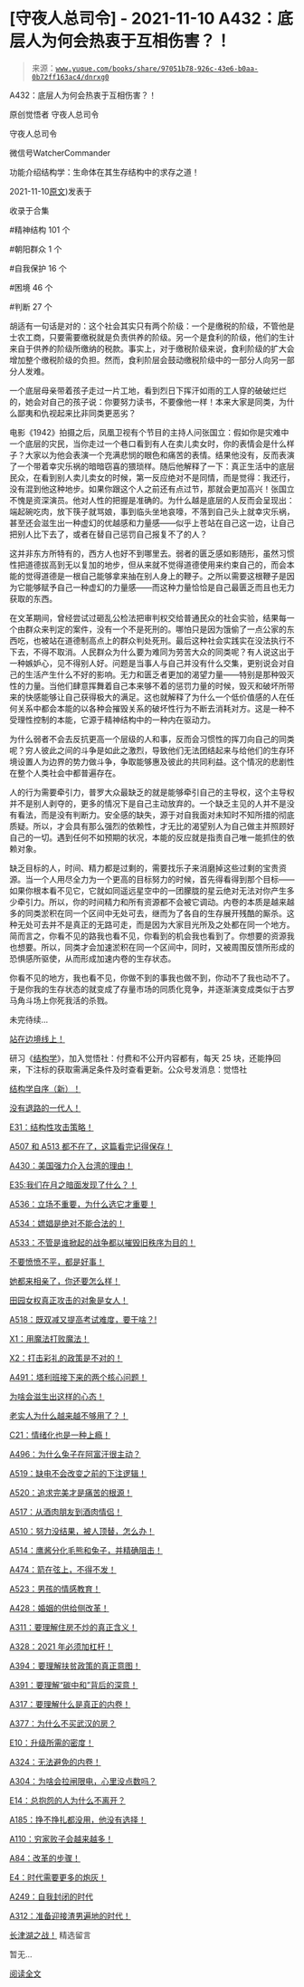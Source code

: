 # [守夜人总司令] - 2021-11-10 A432：底层人为何会热衷于互相伤害？！

> 来源：[`www.yuque.com/books/share/97051b78-926c-43e6-b0aa-0b72ff163ac4/dnrxg0`](https://www.yuque.com/books/share/97051b78-926c-43e6-b0aa-0b72ff163ac4/dnrxg0)



A432：底层人为何会热衷于互相伤害？！ 

原创觉悟者 守夜人总司令 

守夜人总司令 

微信号WatcherCommander 

功能介绍结构学：生命体在其生存结构中的求存之道！ 

2021-11-10[原文](https://mp.weixin.qq.com/s?__biz=MzAxNDk1NjI2Mw==&mid=2247487443&idx=1&sn=21334752ac2ce642ca1e4e421acfe765&chksm=9b8a2c5bacfda54d1459036c57a31b05271d1b825eadd811cce0bbeca1ea3a7deae31e067133#rd))发表于 

收录于合集 

#精神结构 101 个 

#朝阳群众 1 个 

#自我保护 16 个 

#困境 46 个 

#判断 27 个 

胡适有一句话是对的：这个社会其实只有两个阶级：一个是缴税的阶级，不管他是士农工商，只要需要缴税就是负责供养的阶级。另一个是食利的阶级，他们的生计来自于供养的阶级所缴纳的税款。事实上，对于缴税阶级来说，食利阶级的扩大会增加整个缴税阶级的负担。然而，食利阶层会鼓动缴税阶级中的一部分人向另一部分人发难。 

一个底层母亲带着孩子走过一片工地，看到烈日下挥汗如雨的工人穿的破破烂烂的，她会对自己的孩子说：你要努力读书，不要像他一样！本来大家是同类，为什么鄙夷和仇视起来比非同类更恶劣？ 

电影《1942》拍摄之后，凤凰卫视有个节目的主持人问张国立：假如你是灾难中一个底层的灾民，当你走过一个巷口看到有人在卖儿卖女时，你的表情会是什么样子？大家以为他会表演一个充满悲悯的眼色和痛苦的表情。结果他没有，反而表演了一个带着幸灾乐祸的暗暗窃喜的猥琐样。随后他解释了一下：真正生活中的底层民众，在看到别人卖儿卖女的时候，第一反应绝对不是同情，而是觉得：我还行，没有混到他这种地步。如果你跟这个人之前还有点过节，那就会更加高兴！张国立不愧是资深演员。他对人性的把握是准确的。为什么越是底层的人反而会呈现出：端起碗吃肉，放下筷子就骂娘，事到临头坐地哀嚎，不落到自己头上就幸灾乐祸，甚至还会滋生出一种虚幻的优越感和力量感——似乎上苍站在自己这一边，让自己把别人比下去了，或者在替自己惩罚自己报复不了的人？ 

这并非东方所特有的，西方人也好不到哪里去。弱者的匮乏感如影随形，虽然习惯性把道德拔高到无以复加的地步，但从来就不觉得道德使用来约束自己的，而会本能的觉得道德是一根自己能够拿来抽在别人身上的鞭子。之所以需要这根鞭子是因为它能够赋予自己一种虚幻的力量感——而这种力量恰恰是自己最匮乏而且也无力获取的东西。 

在文革期间，曾经尝试过砸乱公检法把审判权交给普通民众的社会实验，结果每一个由群众来判定的案件，没有一个不是死刑的。哪怕只是因为饿偷了一点公家的东西吃，也被站在道德制高点上的群众判处死刑。最后这种社会实践实在没法执行不下去，不得不取消。人民群众为什么要为难同为劳苦大众的同类呢？有人说这出于一种嫉妒心，见不得别人好。问题是当事人与自己并没有什么交集，更别说会对自己的生活产生什么不好的影响。无力和匮乏者更加的渴望力量——特别是那种毁灭性的力量。当他们肆意挥舞着自己本来够不着的惩罚力量的时候，毁灭和破坏所带来的快感能够让自己获得极大的满足。这也就解释了为什么一个低价值感的人在任何关系中都会本能的以各种会摧毁关系的破坏性行为不断去消耗对方。这是一种不受理性控制的本能，它源于精神结构中的一种内在驱动力。 

为什么弱者不会去反抗更高一个层级的人和事，反而会习惯性的挥刀向自己的同类呢？穷人彼此之间的斗争是如此之激烈，导致他们无法团结起来与给他们的生存环境设置人为边界的势力做斗争，争取能够惠及彼此的共同利益。这个情况的悲剧性在整个人类社会中都普遍存在。 

人的行为需要牵引力，普罗大众最缺乏的就是能够牵引自己的主导权，这个主导权并不是别人剥夺的，更多的情况下是自己主动放弃的。一个缺乏主见的人并不是没有看法，而是没有判断力。安全感的缺失，源于对自我面对未知时不知所措的彻底质疑。所以，才会具有那么强烈的依赖性，才无比的渴望别人为自己做主并照顾好自己的一切。遇到任何不如预期的状况，本能的反应就是指责自己唯一能抓住的依赖对象。 

缺乏目标的人，时间、精力都是过剩的，需要找乐子来消磨掉这些过剩的宝贵资源。当一个人用尽全力为一个更高的目标努力的时候，首先得看得到那个目标——如果你根本看不见它，它就如同遥远星空中的一团朦胧的星云绝对无法对你产生多少牵引力。所以，你的时间精力和所有资源都不会被它调动。内卷的本质是越来越多的同类淤积在同一个区间中无处可去，继而为了各自的生存展开残酷的厮杀。这种无处可去并不是真正的无路可走，而是因为大家目光所及之处都在同一个地方。简而言之，你看不见的路我也看不见，你看到的机会我也看到了。你想要的资源我也想要。所以，同类才会加速淤积在同一个区间中，同时，又被周围反馈所形成的恐惧感所驱使，从而形成加速内卷的生存状态。 

你看不见的地方，我也看不见，你做不到的事我也做不到，你动不了我也动不了。于是你我的生存状态的就变成了存量市场的同质化竞争，并逐渐演变成类似于古罗马角斗场上你死我活的杀戮。 

未完待续… 

[站在边境线上！](http://mp.weixin.qq.com/s?__biz=MzAxNDk1NjI2Mw==&mid=2247487351&idx=1&sn=b7df365f3edae84c70a217a3980eec93&chksm=9b8a2cffacfda5e96aaf41a024770d4efd047d412bfc119832a2b9c6da611f3d4dc2aebca7f1&scene=21#wechat_redirect) 

研习《[结构学](https://mp.weixin.qq.com/mp/appmsgalbum?action=getalbum&album_id=1318317199878225920&__biz=MzAxNDk1NjI2Mw==#wechat_redirect)》，加入觉悟社：付费和不公开内容都有，每天 25 块，还能挣回来，下注标的获取需满足条件及时查看更新。公众号发消息：觉悟社  

<ne-card data-card-name="image" data-card-type="inline" id="BZXN2" data-event-boundary="card" style="color: rgb(51, 51, 51);">

[结构学自序（新）！](http://mp.weixin.qq.com/s?__biz=MzIzMDYwOTM0Mg==&mid=2247485283&idx=1&sn=aa2b8554b8e5040f8f959636feaa06a3&chksm=e8b19fb2dfc616a430aa381b8da0815311244e694a69809cd92d0602ac34cfe5f1f419b3745e&scene=21#wechat_redirect) 

[没有退路的一代人！](http://mp.weixin.qq.com/s?__biz=MzAxNDk1NjI2Mw==&mid=2247486533&idx=1&sn=a0d5cce0656aad467148e0642eb85a00&chksm=9b8a2fcdacfda6db79857186e953a089baf1fb678b2b071cf101c5a26e7fb9768474c94243ca&scene=21#wechat_redirect) 

[E31：结构性攻击策略！](http://mp.weixin.qq.com/s?__biz=MzAxNDk1NjI2Mw==&mid=2247487410&idx=1&sn=6e59797f650adcb4a1813a29786dd9e7&chksm=9b8a2c3aacfda52ceca29caeaf4074cd66b697ce845b6edb2490fd4543657f26019540766257&scene=21#wechat_redirect) 

[A507 和 A513 都不在了，这篇看完记得保存！](http://mp.weixin.qq.com/s?__biz=MzIzMDYwOTM0Mg==&mid=2247486598&idx=1&sn=643ad77a60e4fb7e40dcea6e4585c39a&chksm=e8b19457dfc61d4126c656d773feb6d26d516889077a4f3b8755cf1ee4b0fe2a592b8409dfd8&scene=21#wechat_redirect) 

[A430：美国强力介入台湾的理由！](http://mp.weixin.qq.com/s?__biz=MzIzMDYwOTM0Mg==&mid=2247486587&idx=1&sn=e14d4403bb13c441596f09add1b5f27c&chksm=e8b194aadfc61dbcab0c1d70249910161f8c77b0163ac8278dfe5c2f817d2bb2a3ac3e7ddf89&scene=21#wechat_redirect) 

[E35:我们在月之暗面发现了什么？！](http://mp.weixin.qq.com/s?__biz=MzIzMDYwOTM0Mg==&mid=2247486632&idx=1&sn=170aeff87eb36dce354c8b2437f4b27f&chksm=e8b19479dfc61d6f08e6492954a528f20387fe2fa925747cf2b504d2bc69084f24495e972e41&scene=21#wechat_redirect) 

[A536：立场不重要，为什么选它才重要！](http://mp.weixin.qq.com/s?__biz=MzAxNDk1NjI2Mw==&mid=2247487437&idx=1&sn=d2a4738b5870b60304f206bbd02acb5e&chksm=9b8a2c45acfda553c0e12a8ec5ee810da20a0d57f38d03f6c3c894e3563c603539de98d9f2fe&scene=21#wechat_redirect) 

[A534：嫖娼是绝对不能合法的！](http://mp.weixin.qq.com/s?__biz=MzAxNDk1NjI2Mw==&mid=2247487431&idx=1&sn=78d93492fa71d19501c95eb11e0ea99f&chksm=9b8a2c4facfda559eeb7bffa822a9715b1945a9e9c4f8beaf9d00b8acb0e2cc0b05a63feafaf&scene=21#wechat_redirect) 

[A533：不管是谁掀起的战争都以摧毁旧秩序为目的！](http://mp.weixin.qq.com/s?__biz=MzIzMDYwOTM0Mg==&mid=2247486606&idx=1&sn=3d91850ed863d4eccccce8fbd3ae73c6&chksm=e8b1945fdfc61d4934be74c7a252c4bdb2a895c55dd781dd2aa4249482180ddbc6b5c1e2f63d&scene=21#wechat_redirect) 

[不要愤愤不平，都是好事！](http://mp.weixin.qq.com/s?__biz=MzAxNDk1NjI2Mw==&mid=2247487130&idx=1&sn=b21138d85455f5692aaf039038c78342&chksm=9b8a2d12acfda404a2b67fe4d446ee0f2805ad64a8b8004902934600fd731191e140df6ac19a&scene=21#wechat_redirect) 

[她都来相亲了，你还要怎么样！](http://mp.weixin.qq.com/s?__biz=MzAxNDk1NjI2Mw==&mid=2247486952&idx=1&sn=698aec6916d2eca5e758c25c4c634346&chksm=9b8a2e60acfda776b80a4f2f0d5c2fe4921fc821cdf029fa9d2fdc52fd708fc5a0b980d5d3d0&scene=21#wechat_redirect) 

[田园女权真正攻击的对象是女人！](http://mp.weixin.qq.com/s?__biz=MzIzMDYwOTM0Mg==&mid=2247486412&idx=1&sn=5dd3e8b2a759838d739e6d61ebab2eab&chksm=e8b1931ddfc61a0bf6f81cd2a9a9232ea8ce86528a8eea66c6635180e8678b819ebb38b4cb86&scene=21#wechat_redirect) 

[A518：既双减又提高考试难度，要干啥？!](http://mp.weixin.qq.com/s?__biz=MzIzMDYwOTM0Mg==&mid=2247486528&idx=1&sn=837ef39e3c0b47ac84d5096690555ae7&chksm=e8b19491dfc61d87292daf575c1e7c95b3f0543f313b65c7ad4ab369603833704304ec7451d7&scene=21#wechat_redirect) 

[X1：用魔法打败魔法！](http://mp.weixin.qq.com/s?__biz=MzIzMDYwOTM0Mg==&mid=2247486542&idx=1&sn=0e26afc62c7171bb2132a86d6d3f349b&chksm=e8b1949fdfc61d893ec07610d457e7544bcaa90387ae31f0e0663645c744fcc69d27a74c44c4&scene=21#wechat_redirect) 

[X2：打击彩礼的政策是不对的！](http://mp.weixin.qq.com/s?__biz=MzIzMDYwOTM0Mg==&mid=2247486547&idx=1&sn=84cdf1a658ba1719848662f0e56f64e8&chksm=e8b19482dfc61d944c77148828ddf9718b3690f306319be04eb791b403f7fa68f9a9b13857b0&scene=21#wechat_redirect) 

[A491：塔利班接下来的两个核心问题！](http://mp.weixin.qq.com/s?__biz=MzIzMDYwOTM0Mg==&mid=2247486219&idx=1&sn=8f77517f0244ba31f7eb28e2676e17cd&chksm=e8b193dadfc61acc6d9e6029653aac696f132efc24d3b28f983ba8e4ada269ac887e6165d837&scene=21#wechat_redirect) 

[为啥会滋生出这样的心态！](http://mp.weixin.qq.com/s?__biz=MzIzMDYwOTM0Mg==&mid=2247486611&idx=1&sn=a50b553412de222c2fc124ef459569f8&chksm=e8b19442dfc61d54295ac1e94d6a860111a49140095d3736cfd81788fe5188d3a4a6459d0daa&scene=21#wechat_redirect) 

[老实人为什么越来越不够用了？！](http://mp.weixin.qq.com/s?__biz=MzIzMDYwOTM0Mg==&mid=2247486582&idx=1&sn=1ae20a12fabf1225eae6c377cfb3aecc&chksm=e8b194a7dfc61db11d36bc46de055758243192309ff5d6415ef90b8cd88f40a3bdde824f1ad8&scene=21#wechat_redirect) 

[C21：情绪化也是一种上瘾！](http://mp.weixin.qq.com/s?__biz=MzIzMDYwOTM0Mg==&mid=2247486574&idx=1&sn=d80ed31659baba4804658e4c68e0e024&chksm=e8b194bfdfc61da9f5bac329b4ead9a43beef94bfe4eaf5085abfe1a2a6ad435194e7405aec8&scene=21#wechat_redirect) 

[A496：为什么兔子在阿富汗很主动？](http://mp.weixin.qq.com/s?__biz=MzIzMDYwOTM0Mg==&mid=2247486278&idx=1&sn=40d09857088bebd3c70bec1c7a500f06&chksm=e8b19397dfc61a810125242c8e395330f934390eb50bd54053ecd3f31ddc91de4e429c0f693a&scene=21#wechat_redirect) 

[A519：缺电不会改变之前的下注逻辑！](http://mp.weixin.qq.com/s?__biz=MzIzMDYwOTM0Mg==&mid=2247486508&idx=1&sn=6fac0f23979fa74983528cb090ad205b&chksm=e8b194fddfc61deb6982573c047fb47cb7af702e87111a0498e1cdc4676b6baf3cc5143f9c92&scene=21#wechat_redirect) 

[A520：追求完美才是痛苦的根源！](http://mp.weixin.qq.com/s?__biz=MzIzMDYwOTM0Mg==&mid=2247486514&idx=1&sn=292fe5d187ae1a608bf27b41c0032170&chksm=e8b194e3dfc61df5349e9ce26712a8e2137ddccca9f0808bcecedbc3add382b226d67e3c73c4&scene=21#wechat_redirect) 

[A517：从酒肉朋友到酒肉情侣！](http://mp.weixin.qq.com/s?__biz=MzAxNDk1NjI2Mw==&mid=2247487217&idx=1&sn=5defa9de19a22d6bea269defa65b4b91&chksm=9b8a2d79acfda46fa1fe57755d52f85dba61aa31fdeed8e400ef0f92459388da9ae86b7b6273&scene=21#wechat_redirect) 

[A510：努力没结果，被人顶替，怎么办！](http://mp.weixin.qq.com/s?__biz=MzAxNDk1NjI2Mw==&mid=2247487202&idx=1&sn=c4c18c5c793a47e31cd7267152a78d1f&chksm=9b8a2d6aacfda47c47394eb5cbb97fc6233fb7258c0408026e518018a6af33da141b1b0a2bfa&scene=21#wechat_redirect) 

[A514：鹰酱分化毛熊和兔子，并精确阻击！](http://mp.weixin.qq.com/s?__biz=MzIzMDYwOTM0Mg==&mid=2247486421&idx=1&sn=c114599b4fd1016c7f539fca526fe91c&chksm=e8b19304dfc61a127301df6303aedbeace66275a179f7db025e56f2326917c273d443eab53e6&scene=21#wechat_redirect) 

[A474：箭在弦上，不得不发！](http://mp.weixin.qq.com/s?__biz=MzIzMDYwOTM0Mg==&mid=2247486092&idx=1&sn=d93b0ab35ba2828a708658dbd2e5ad9b&chksm=e8b1925ddfc61b4b12bc1b6a7e7e25a2fe7ff149b1c4f64810b2a5eefa97b8dc1bd1899dcf00&scene=21#wechat_redirect) 

[A523：男孩的情感教育！](http://mp.weixin.qq.com/s?__biz=MzAxNDk1NjI2Mw==&mid=2247487376&idx=1&sn=5d96584d96ad74a16e506f7510e4ed3c&chksm=9b8a2c18acfda50ef9cae1d48340051088d305f520b065edf4255aceaa8504a652bab5137155&scene=21#wechat_redirect) 

[A428：婚姻的供给侧改革！](http://mp.weixin.qq.com/s?__biz=MzAxNDk1NjI2Mw==&mid=2247487396&idx=1&sn=d0b030e8b15fb0674d2bcf410c6a4036&chksm=9b8a2c2cacfda53aec0647dc06790f5924984aaf8da5e991aeeb3325c3f6c779830500b2454a&scene=21#wechat_redirect) 

[A311：要理解住房不炒的真正含义！](http://mp.weixin.qq.com/s?__biz=MzIzMDYwOTM0Mg==&mid=2247484959&idx=1&sn=090583ec50bfd9febec1de463c2672f6&chksm=e8b19ecedfc617d8629080f6745c8de013cfe875de26eef6767b2d5c10782650223ed15f807b&scene=21#wechat_redirect) 

[A328：2021 年必须加杠杆！](http://mp.weixin.qq.com/s?__biz=MzIzMDYwOTM0Mg==&mid=2247485087&idx=1&sn=24d72f6a71bddb8954a03be5db246538&chksm=e8b19e4edfc617587a8ae645885a89ab8c3c6f67730a026d9c7c9a94ab3051ca480302147fc0&scene=21#wechat_redirect) 

[A394：要理解扶贫政策的真正意图！](http://mp.weixin.qq.com/s?__biz=MzIzMDYwOTM0Mg==&mid=2247485502&idx=1&sn=fffb9911cefa626e6fbcb9c416c1eb98&chksm=e8b190efdfc619f9b0e42f3c3d5d79c17df1619bad2b1bddd6a482242b583ee46d8a79a245e6&scene=21#wechat_redirect) 

[A391：要理解“碳中和”背后的深意！](http://mp.weixin.qq.com/s?__biz=MzIzMDYwOTM0Mg==&mid=2247485475&idx=1&sn=a3620d306aa5fb9218ee4e542313dac4&chksm=e8b190f2dfc619e4f1e09e08dc340ca1095204432212fc8fef1554e306c03467e8eceb555a3a&scene=21#wechat_redirect) 

[A317：要理解什么是真正的内卷！](http://mp.weixin.qq.com/s?__biz=MzIzMDYwOTM0Mg==&mid=2247485061&idx=1&sn=ca29269a607917fc496e804188be831d&chksm=e8b19e54dfc617420d461820d8dd260c6fc1be85fb3e11bc1ebf0f9227e7be5ebb50f9ff2bdf&scene=21#wechat_redirect) 

[A377：为什么不买武汉的房？](http://mp.weixin.qq.com/s?__biz=MzIzMDYwOTM0Mg==&mid=2247485413&idx=1&sn=1f3339540496eb9e5ea109d8530f29dc&chksm=e8b19f34dfc6162225a694c1c2443d73b51bf6ca8dc53d4c18a30e6e2191e250967e711db589&scene=21#wechat_redirect) 

[E10：升级所需的密度！](http://mp.weixin.qq.com/s?__biz=MzIzMDYwOTM0Mg==&mid=2247485099&idx=1&sn=c2fa1a04227f737e7f4ac870e166877a&chksm=e8b19e7adfc6176c801943309a2ea0c3b9cfea7898e813326f25636dc91d0d0ab1e88a1d9865&scene=21#wechat_redirect) 

[A324：无法避免的内卷！](http://mp.weixin.qq.com/s?__biz=MzIzMDYwOTM0Mg==&mid=2247485349&idx=1&sn=8e4c86d17531099e093c77c02375468a&chksm=e8b19f74dfc61662844bb08edb73aeb0fd3bd77bd0924a6fe88dc48f0e94f879a528193b03d1&scene=21#wechat_redirect) 

[A304：为啥会拉闸限电，心里没点数吗？](http://mp.weixin.qq.com/s?__biz=MzIzMDYwOTM0Mg==&mid=2247484921&idx=1&sn=0f74dcad5b3cecf8e438493543b5457e&chksm=e8b19d28dfc6143eb8a9bdcdc8a57259580a9267ecea4e54032b9a803540f314e3c6a3cb50ca&scene=21#wechat_redirect) 

[E14：总抱怨的人为什么不离开？](http://mp.weixin.qq.com/s?__biz=MzIzMDYwOTM0Mg==&mid=2247484341&idx=1&sn=c266eb0136273f0b1219e0fd659daafc&chksm=e8b19b64dfc61272f157e1e17a76b2e83c6fd62a1beb78d60ea73a65463109b428cd9dd6ce7a&scene=21#wechat_redirect) 

[A185：挣不挣扎都没用，他没有选择！](http://mp.weixin.qq.com/s?__biz=MzIzMDYwOTM0Mg==&mid=2247484300&idx=1&sn=a46a73b22dfb72b1960fc1e76abae830&chksm=e8b19b5ddfc6124b953d1e3a48faecb8cd61848e12dc5a23b332b483f77066396fa8e1224a64&scene=21#wechat_redirect) 

[A110：穷家败子会越来越多！](http://mp.weixin.qq.com/s?__biz=MzIzMDYwOTM0Mg==&mid=2247484200&idx=1&sn=0948bd1a38f7653f59a4249ae31c9c4e&chksm=e8b19bf9dfc612ef8bc76f8b04b55f480c55800d2c93e31fca592fbacc1e60aefb9ec525ab08&scene=21#wechat_redirect) 

[A84：改革的步骤！](http://mp.weixin.qq.com/s?__biz=MzIzMDYwOTM0Mg==&mid=2247484098&idx=1&sn=8a28fd5dce47b485ed38e4f3cfdb7d05&chksm=e8b19a13dfc61305fde13511d297aa1d6b59184825c7998f338e7d5f36742e3c06c717d78fe8&scene=21#wechat_redirect) 

[E4：时代需要更多的炮灰！](http://mp.weixin.qq.com/s?__biz=MzIzMDYwOTM0Mg==&mid=2247485652&idx=1&sn=6df54d92a7247c8cbb56272fdc952a4d&chksm=e8b19005dfc61913d1225a5871ee63c23cacaf002209995e5a15fd3db4e99ee588aefcb592ef&scene=21#wechat_redirect) 

[A249：自我封闭的时代](http://mp.weixin.qq.com/s?__biz=MzIzMDYwOTM0Mg==&mid=2247485556&idx=1&sn=6f33efb76f9df6cb63cd03b95d655a51&chksm=e8b190a5dfc619b3924e612e5520191a4b2859a9555e886ba8acbc713b118c1f63b7b1a266ec&scene=21#wechat_redirect) 

[A312：准备迎接渣男遍地的时代！](http://mp.weixin.qq.com/s?__biz=MzIzMDYwOTM0Mg==&mid=2247485517&idx=1&sn=8abe0c9275dee114bbcfa8f63fc24cb0&chksm=e8b1909cdfc6198acfdf13a6752bf9f406e0628dec2f409a64fbaa44800094f16ab296359145&scene=21#wechat_redirect) 

[长津湖之战！](http://mp.weixin.qq.com/s?__biz=MzIzMDYwOTM0Mg==&mid=2247486504&idx=1&sn=90042cc08e89e83d751f65972b6bb8cb&chksm=e8b194f9dfc61def8e62071d0834572bf5ce45175a4b24a14b21d2e113113aedc98b70ebcdb2&scene=21#wechat_redirect) <ne-h3 id="UD0ml" data-lake-id="UD0ml"><ne-heading-ext><ne-heading-anchor></ne-heading-anchor><ne-heading-fold></ne-heading-fold></ne-heading-ext><ne-heading-content>精选留言</ne-heading-content></ne-h3> 

暂无... 

[阅读全文](https://mp.weixin.qq.com/s/nIdk03JhgbTU-TDXQQQ39A#rd)</ne-card>